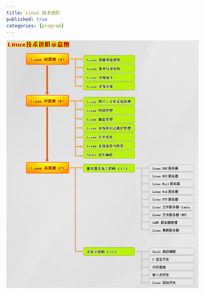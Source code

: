 ```yaml
---
title: Linux 技术进阶
published: true
categories: [program]
---
```


![Linux 技术进阶谱](/images/linux-study.jpg)